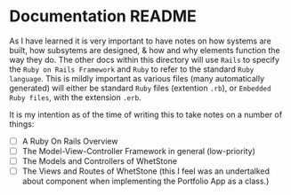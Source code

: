 # **Documentation README**

As I have learned it is very important to have notes on how systems are built, how subsytems are designed,
& how and why elements function the way they do. The other docs within this directory will use `Rails` to specify the `Ruby on Rails Framework` and `Ruby` to refer to the standard `Ruby language`. This is mildly important as various files (many automatically generated) will either be standard `Ruby` files (extention `.rb`), or `Embedded Ruby files`, with the extension `.erb`.  

It is my intention as of the time of writing this to take notes on a number of things:

- [ ] A Ruby On Rails Overview
- [ ] The Model-View-Controller Framework in general (low-priority)
- [ ] The Models and Controllers of WhetStone
- [ ] The Views and Routes of WhetStone (this I feel was an undertalked about component when implementing the Portfolio App as a class.)